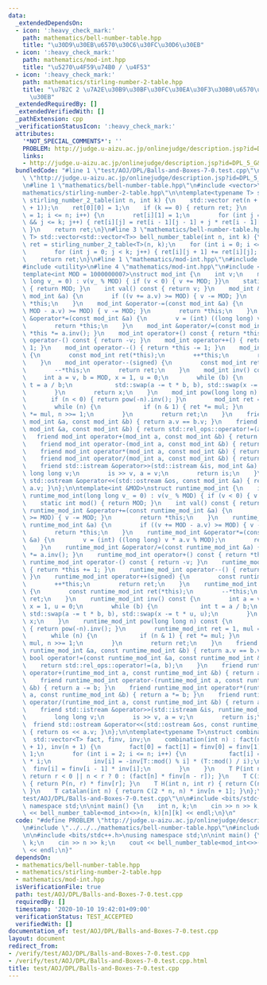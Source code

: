 ```yaml
---
data:
  _extendedDependsOn:
  - icon: ':heavy_check_mark:'
    path: mathematics/bell-number-table.hpp
    title: "\u30D9\u30EB\u6570\u30C6\u30FC\u30D6\u30EB"
  - icon: ':heavy_check_mark:'
    path: mathematics/mod-int.hpp
    title: "\u5270\u4F59\u74B0 / \u4F53"
  - icon: ':heavy_check_mark:'
    path: mathematics/stirling-number-2-table.hpp
    title: "\u7B2C 2 \u7A2E\u30B9\u30BF\u30FC\u30EA\u30F3\u30B0\u6570\u30C6\u30FC\u30D6\
      \u30EB"
  _extendedRequiredBy: []
  _extendedVerifiedWith: []
  _pathExtension: cpp
  _verificationStatusIcon: ':heavy_check_mark:'
  attributes:
    '*NOT_SPECIAL_COMMENTS*': ''
    PROBLEM: http://judge.u-aizu.ac.jp/onlinejudge/description.jsp?id=DPL_5_G&lang=ja
    links:
    - http://judge.u-aizu.ac.jp/onlinejudge/description.jsp?id=DPL_5_G&lang=ja
  bundledCode: "#line 1 \"test/AOJ/DPL/Balls-and-Boxes-7-0.test.cpp\"\n#define PROBLEM\
    \ \"http://judge.u-aizu.ac.jp/onlinejudge/description.jsp?id=DPL_5_G&lang=ja\"\
    \n#line 1 \"mathematics/bell-number-table.hpp\"\n#include <vector>\n#line 2 \"\
    mathematics/stirling-number-2-table.hpp\"\n\ntemplate<typename T> std::vector<std::vector<T>>\
    \ stirling_number_2_table(int n, int k) {\n    std::vector ret(n + 1, std::vector<T>(k\
    \ + 1));\n    ret[0][0] = 1;\n    if (k == 0) { return ret; }\n    for (int i\
    \ = 1; i <= n; i++) {\n        ret[i][1] = 1;\n        for (int j = 2; j <= i\
    \ && j <= k; j++) { ret[i][j] = ret[i - 1][j - 1] + j * ret[i - 1][j]; }\n   \
    \ }\n    return ret;\n}\n#line 3 \"mathematics/bell-number-table.hpp\"\n\ntemplate<typename\
    \ T> std::vector<std::vector<T>> bell_number_table(int n, int k) {\n    std::vector\
    \ ret = stirling_number_2_table<T>(n, k);\n    for (int i = 0; i <= n; i++) {\n\
    \        for (int j = 0; j < k; j++) { ret[i][j + 1] += ret[i][j]; }\n    }\n\
    \    return ret;\n}\n#line 1 \"mathematics/mod-int.hpp\"\n#include <iostream>\n\
    #include <utility>\n#line 4 \"mathematics/mod-int.hpp\"\n#include <cassert>\n\n\
    template<int MOD = 1000000007>\nstruct mod_int {\n    int v;\n    mod_int(long\
    \ long v_ = 0) : v(v_ % MOD) { if (v < 0) { v += MOD; }}\n    static int mod()\
    \ { return MOD; }\n    int val() const { return v; }\n    mod_int &operator+=(const\
    \ mod_int &a) {\n        if ((v += a.v) >= MOD) { v -= MOD; }\n        return\
    \ *this;\n    }\n    mod_int &operator-=(const mod_int &a) {\n        if ((v +=\
    \ MOD - a.v) >= MOD) { v -= MOD; }\n        return *this;\n    }\n    mod_int\
    \ &operator*=(const mod_int &a) {\n        v = (int) ((long long) v * a.v % MOD);\n\
    \        return *this;\n    }\n    mod_int &operator/=(const mod_int &a) { return\
    \ *this *= a.inv(); }\n    mod_int operator+() const { return *this; }\n    mod_int\
    \ operator-() const { return -v; }\n    mod_int operator++() { return *this +=\
    \ 1; }\n    mod_int operator--() { return *this -= 1; }\n    mod_int operator++(signed)\
    \ {\n        const mod_int ret(*this);\n        ++*this;\n        return ret;\n\
    \    }\n    mod_int operator--(signed) {\n        const mod_int ret(*this);\n\
    \        --*this;\n        return ret;\n    }\n    mod_int inv() const {\n   \
    \     int a = v, b = MOD, x = 1, u = 0;\n        while (b) {\n            int\
    \ t = a / b;\n            std::swap(a -= t * b, b), std::swap(x -= t * u, u);\n\
    \        }\n        return x;\n    }\n    mod_int pow(long long n) const {\n \
    \       if (n < 0) { return pow(-n).inv(); }\n        mod_int ret = 1, mul = *this;\n\
    \        while (n) {\n            if (n & 1) { ret *= mul; }\n            mul\
    \ *= mul, n >>= 1;\n        }\n        return ret;\n    }\n    friend bool operator==(const\
    \ mod_int &a, const mod_int &b) { return a.v == b.v; }\n    friend bool operator!=(const\
    \ mod_int &a, const mod_int &b) { return std::rel_ops::operator!=(a, b); }\n \
    \   friend mod_int operator+(mod_int a, const mod_int &b) { return a += b; }\n\
    \    friend mod_int operator-(mod_int a, const mod_int &b) { return a -= b; }\n\
    \    friend mod_int operator*(mod_int a, const mod_int &b) { return a *= b; }\n\
    \    friend mod_int operator/(mod_int a, const mod_int &b) { return a /= b; }\n\
    \    friend std::istream &operator>>(std::istream &is, mod_int &a) {\n       \
    \ long long v;\n        is >> v, a = v;\n        return is;\n    }\n    friend\
    \ std::ostream &operator<<(std::ostream &os, const mod_int &a) { return os <<\
    \ a.v; }\n};\n\ntemplate<int &MOD>\nstruct runtime_mod_int {\n    int v;\n   \
    \ runtime_mod_int(long long v_ = 0) : v(v_ % MOD) { if (v < 0) { v += MOD; }}\n\
    \    static int mod() { return MOD; }\n    int val() const { return v; }\n   \
    \ runtime_mod_int &operator+=(const runtime_mod_int &a) {\n        if ((v += a.v)\
    \ >= MOD) { v -= MOD; }\n        return *this;\n    }\n    runtime_mod_int &operator-=(const\
    \ runtime_mod_int &a) {\n        if ((v += MOD - a.v) >= MOD) { v -= MOD; }\n\
    \        return *this;\n    }\n    runtime_mod_int &operator*=(const runtime_mod_int\
    \ &a) {\n        v = (int) ((long long) v * a.v % MOD);\n        return *this;\n\
    \    }\n    runtime_mod_int &operator/=(const runtime_mod_int &a) { return *this\
    \ *= a.inv(); }\n    runtime_mod_int operator+() const { return *this; }\n   \
    \ runtime_mod_int operator-() const { return -v; }\n    runtime_mod_int operator++()\
    \ { return *this += 1; }\n    runtime_mod_int operator--() { return *this -= 1;\
    \ }\n    runtime_mod_int operator++(signed) {\n        const runtime_mod_int ret(*this);\n\
    \        ++*this;\n        return ret;\n    }\n    runtime_mod_int operator--(signed)\
    \ {\n        const runtime_mod_int ret(*this);\n        --*this;\n        return\
    \ ret;\n    }\n    runtime_mod_int inv() const {\n        int a = v, b = MOD,\
    \ x = 1, u = 0;\n        while (b) {\n            int t = a / b;\n           \
    \ std::swap(a -= t * b, b), std::swap(x -= t * u, u);\n        }\n        return\
    \ x;\n    }\n    runtime_mod_int pow(long long n) const {\n        if (n < 0)\
    \ { return pow(-n).inv(); }\n        runtime_mod_int ret = 1, mul = *this;\n \
    \       while (n) {\n            if (n & 1) { ret *= mul; }\n            mul *=\
    \ mul, n >>= 1;\n        }\n        return ret;\n    }\n    friend bool operator==(const\
    \ runtime_mod_int &a, const runtime_mod_int &b) { return a.v == b.v; }\n    friend\
    \ bool operator!=(const runtime_mod_int &a, const runtime_mod_int &b) {\n    \
    \    return std::rel_ops::operator!=(a, b);\n    }\n    friend runtime_mod_int\
    \ operator+(runtime_mod_int a, const runtime_mod_int &b) { return a += b; }\n\
    \    friend runtime_mod_int operator-(runtime_mod_int a, const runtime_mod_int\
    \ &b) { return a -= b; }\n    friend runtime_mod_int operator*(runtime_mod_int\
    \ a, const runtime_mod_int &b) { return a *= b; }\n    friend runtime_mod_int\
    \ operator/(runtime_mod_int a, const runtime_mod_int &b) { return a /= b; }\n\
    \    friend std::istream &operator>>(std::istream &is, runtime_mod_int &a) {\n\
    \        long long v;\n        is >> v, a = v;\n        return is;\n    }\n  \
    \  friend std::ostream &operator<<(std::ostream &os, const runtime_mod_int &a)\
    \ { return os << a.v; }\n};\n\ntemplate<typename T>\nstruct combination {\n  \
    \  std::vector<T> fact, finv, inv;\n    combination(int n) : fact(n + 1), finv(n\
    \ + 1), inv(n + 1) {\n        fact[0] = fact[1] = finv[0] = finv[1] = inv[1] =\
    \ 1;\n        for (int i = 2; i <= n; i++) {\n            fact[i] = fact[i - 1]\
    \ * i;\n            inv[i] = -inv[T::mod() % i] * (T::mod() / i);\n          \
    \  finv[i] = finv[i - 1] * inv[i];\n        }\n    }\n    T P(int n, int r) {\
    \ return r < 0 || n < r ? 0 : (fact[n] * finv[n - r]); }\n    T C(int n, int r)\
    \ { return P(n, r) * finv[r]; }\n    T H(int n, int r) { return C(n + r - 1, r);\
    \ }\n    T catalan(int n) { return C(2 * n, n) * inv[n + 1]; }\n};\n#line 4 \"\
    test/AOJ/DPL/Balls-and-Boxes-7-0.test.cpp\"\n\n#include <bits/stdc++.h>\nusing\
    \ namespace std;\n\nint main() {\n    int n, k;\n    cin >> n >> k;\n    cout\
    \ << bell_number_table<mod_int<>>(n, k)[n][k] << endl;\n}\n"
  code: "#define PROBLEM \"http://judge.u-aizu.ac.jp/onlinejudge/description.jsp?id=DPL_5_G&lang=ja\"\
    \n#include \"../../../mathematics/bell-number-table.hpp\"\n#include \"../../../mathematics/mod-int.hpp\"\
    \n\n#include <bits/stdc++.h>\nusing namespace std;\n\nint main() {\n    int n,\
    \ k;\n    cin >> n >> k;\n    cout << bell_number_table<mod_int<>>(n, k)[n][k]\
    \ << endl;\n}"
  dependsOn:
  - mathematics/bell-number-table.hpp
  - mathematics/stirling-number-2-table.hpp
  - mathematics/mod-int.hpp
  isVerificationFile: true
  path: test/AOJ/DPL/Balls-and-Boxes-7-0.test.cpp
  requiredBy: []
  timestamp: '2020-10-10 19:42:01+09:00'
  verificationStatus: TEST_ACCEPTED
  verifiedWith: []
documentation_of: test/AOJ/DPL/Balls-and-Boxes-7-0.test.cpp
layout: document
redirect_from:
- /verify/test/AOJ/DPL/Balls-and-Boxes-7-0.test.cpp
- /verify/test/AOJ/DPL/Balls-and-Boxes-7-0.test.cpp.html
title: test/AOJ/DPL/Balls-and-Boxes-7-0.test.cpp
---
```

